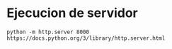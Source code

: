 # Ejecucion de servidor
    python -m http.server 8000
    https://docs.python.org/3/library/http.server.html